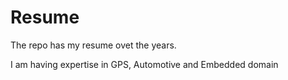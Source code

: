 # Resume
The repo has my resume ovet the years.

I am having expertise in GPS, Automotive and Embedded domain
